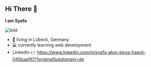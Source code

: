 ## Hi There 👋
**I am Syafa**

![bild](https://images.unsplash.com/photo-1524799744590-dd8442863563?q=80&w=200&auto=format&fit=crop&ixlib=rb-4.0.3&ixid=M3wxMjA3fDB8MHxwaG90by1wYWdlfHx8fGVufDB8fHx8fA%3D%3D)
- 🏡 living in Lübeck, Germany
- 💻 currently learning web development
- LinkedIn 👉 https://www.linkedin.com/in/syafa-atun-aisya-haack-045baa197/?originalSubdomain=de


<!--
**syafahaack/SyafaHaack** is a ✨ _special_ ✨ repository because its `README.md` (this file) appears on your GitHub profile.

Here are some ideas to get you started:

- 🔭 I’m living in Lübeck
- 🌱 I’m currently learning web development

- 😄 Pronouns: ...
- ⚡ Fun fact: ...
-->
